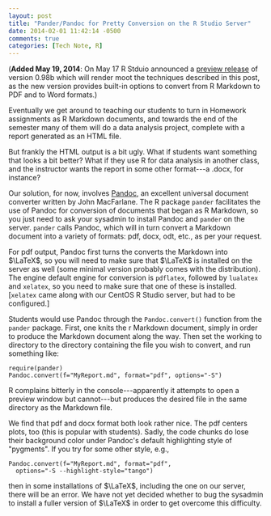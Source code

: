 ```yaml
---
layout: post
title: "Pander/Pandoc for Pretty Conversion on the R Studio Server"
date: 2014-02-01 11:42:14 -0500
comments: true
categories: [Tech Note, R]
---
```


(**Added May 19, 2014**:  On May 17 R Stduio announced a [preview release](http://www.rstudio.com/ide/download/preview) of version 0.98b which will render moot the techniques described in this post, as the new version provides built-in options to convert from R Markdown to PDF and to Word formats.)

Eventually we get around to teaching our students to turn in Homework assignments as R Markdown documents, and towards the end of the semester many of them will do a data analysis project, complete with a report generated as an HTML file.

But frankly the HTML output is a bit ugly.  What if students want something that looks a bit better?  What if they use R for data analysis in another class, and the instructor wants the report in some other format---a .docx, for instance?

Our solution, for now, involves [Pandoc](http://johnmacfarlane.net/pandoc/), an excellent universal document converter written by John MacFarlane.  The R package `pander` facilitates the use of Pandoc for conversion of documents that began as R Markdown, so you just need to ask your sysadmin to install Pandoc and `pander` on the server.  `pander` calls Pandoc, which will in turn convert a Markdown document into a variety of formats:  pdf, docx, odt, etc., as per your request.

For pdf output, Pandoc first turns the converts the Markdown into $\LaTeX$, so you will need to make sure that $\LaTeX$ is installed on the server as well (some minimal version probably comes with the distribution).  The engine default engine for conversion is `pdflatex`, followed by `lualatex` and `xelatex`, so you need to make sure that one of these is installed.  [`xelatex` came along with our CentOS R Studio server, but had to be configured.]

Students would use Pandoc through the `Pandoc.convert()` function from the `pander` package.  First, one knits the r Markdown document, simply in order to produce the Markdown document along the way.  Then set the working to directory to the directory containing the file you wish to convert, and run something like:

```
require(pander)
Pandoc.convert(f="MyReport.md", format="pdf", options="-S")
```

R complains bitterly in the console---apparently it attempts to open a preview window but cannot---but produces the desired file in the same directory as the Markdown file.

We find that pdf and docx format both look rather nice.  The pdf centers plots, too (this is popular with students).  Sadly, the code chunks do lose their background color under Pandoc's default highlighting style of "pygments".  If you try for some other style, e.g.,

```
Pandoc.convert(f="MyReport.md", format="pdf", 
  options="-S --highlight-style="tango")
```
then in some installations of $\LaTeX$, including the one on our server, there will be an error.  We have not yet decided whether to bug the sysadmin to install a fuller version of $\LaTeX$ in order to get overcome this difficulty.





